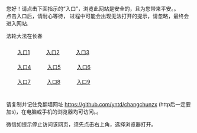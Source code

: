 您好！请点击下面指示的“入口”，浏览此网站是安全的，且为您带来平安。。 <br/>
点击入口后，请耐心等待， 过程中可能会出现无法打开的提示，请忽略，最终会进入网站. </br>

法轮大法在长春<br/>
<div style="padding:10px"><a style="margin:20px" target="_blank" href="https://d383ihyd3r6zvr.cloudfront.net/2Qpsp?slxhgka" id="ccLink1" rel="nofollow">入口1</a> <a target="_blank" style="margin:20px" href="https://d241qs9pru6l4m.cloudfront.net/2Qpsp?tjjxmw" id="ccLink2" rel="nofollow">入口2</a> <a style="margin:20px" target="_blank" href="https://do6y5vhshb38v.cloudfront.net/2Qpsp?eugiw" id="ccLink3" rel="nofollow">入口3</a></div>

<div style="padding:10px" ><a style="margin:20px" target="_blank" href="https://d383ihyd3r6zvr.cloudfront.net/2Qpsp?slxhgka" id="ccLink4" rel="nofollow">入口4</a> <a style="margin:20px" href="https://d241qs9pru6l4m.cloudfront.net/2Qpsp?tjjxmw" target="_blank" id="ccLink5" rel="nofollow">入口5</a> <a style="margin:20px" href="https://do6y5vhshb38v.cloudfront.net/2Qpsp?eugiw" target="_blank" id="ccLink6" rel="nofollow">入口6</a></div>

<div style="padding:10px"><a style="margin:20px" target="_blank" href="https://d383ihyd3r6zvr.cloudfront.net/2Qpsp?slxhgka" id="ccLink7" rel="nofollow">入口7</a> <a style="margin:20px" href="https://d241qs9pru6l4m.cloudfront.net/2Qpsp?tjjxmw" target="_blank" id="ccLink8" rel="nofollow">入口8</a> <a style="margin:20px" target="_blank" href="https://do6y5vhshb38v.cloudfront.net/2Qpsp?eugiw" id="ccLink9" rel="nofollow">入口9</a></div>

<br/>



请复制并记住免翻墙网址 https://github.com/yntd/changchunzx (http后一定要加s)，在电脑或手机的浏览器均可访问。。<br/>

微信如提示停止访问该网页，须先点击右上角，选择浏览器打开。
